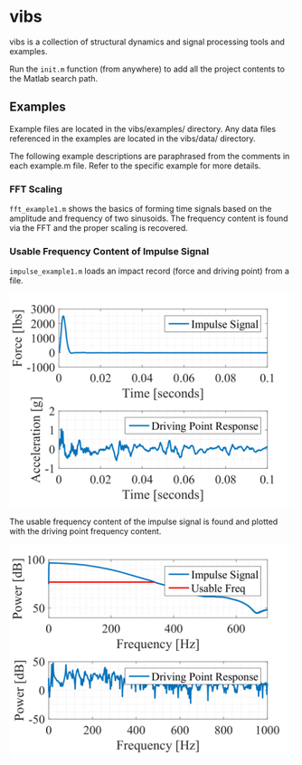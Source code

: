 # vibs

vibs is a collection of structural dynamics and signal processing tools and examples. 

Run the `init.m` function (from anywhere) to add all the project contents to the Matlab search path.

## Examples

Example files are located in the vibs/examples/ directory. Any data files referenced in the examples are located in the vibs/data/ directory.

The following example descriptions are paraphrased from the comments in each example.m file. Refer to the specific example for more details.

### FFT Scaling

`fft_example1.m` shows the basics of forming time signals based on the amplitude and frequency of two sinusoids. The frequency content is found via the FFT and the proper scaling is recovered.

### Usable Frequency Content of Impulse Signal

`impulse_example1.m` loads an impact record (force and driving point) from a file. 

![impulse_time](data/impulse_time.png)

The usable frequency content of the impulse signal is found and plotted with the driving point frequency content. 

![impulse_freq](data/impulse_freq.png)

